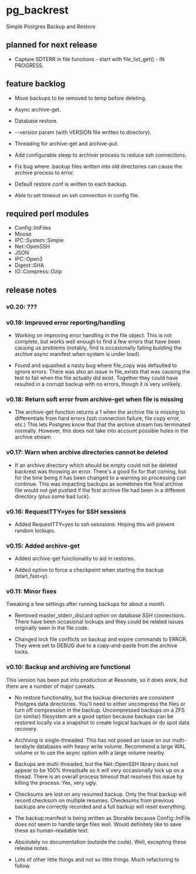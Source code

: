 # pg_backrest

Simple Postgres Backup and Restore

## planned for next release

* Capture SDTERR in file functions - start with file_list_get() - IN PROGRESS.

## feature backlog

* Move backups to be removed to temp before deleting.

* Async archive-get.

* Database restore.

* --version param (with VERSION file written to directory).

* Threading for archive-get and archive-put.

* Add configurable sleep to archiver process to reduce ssh connections.

* Fix bug where .backup files written into old directories can cause the archive process to error.

* Default restore.conf is written to each backup.

* Able to set timeout on ssh connection in config file.

## required perl modules

* Config::IniFiles
* Moose
* IPC::System::Simple
* Net::OpenSSH
* JSON
* IPC::Open3
* Digest::SHA
* IO::Compress::Gzip

## release notes

### v0.20: ???

### v0.19: Improved error reporting/handling

* Working on improving error handling in the file object.  This is not complete, but works well enough to find a few errors that have been causing us problems (notably, find is occasionally failing building the archive async manifest when system is under load).

* Found and squashed a nasty bug where file_copy was defaulted to ignore errors.  There was also an issue in file_exists that was causing the test to fail when the file actually did exist.  Together they could have resulted in a corrupt backup with no errors, though it is very unlikely.

### v0.18: Return soft error from archive-get when file is missing

* The archive-get function returns a 1 when the archive file is missing to differentiate from hard errors (ssh connection failure, file copy error, etc.)  This lets Postgres know that that the archive stream has terminated normally.  However, this does not take into account possible holes in the archive stream.

### v0.17: Warn when archive directories cannot be deleted

* If an archive directory which should be empty could not be deleted backrest was throwing an error.  There's a good fix for that coming, but for the time being it has been changed to a warning so processing can continue.  This was impacting backups as sometimes the final archive file would not get pushed if the first archive file had been in a different directory (plus some bad luck).

### v0.16: RequestTTY=yes for SSH sessions

* Added RequestTTY=yes to ssh sesssions.  Hoping this will prevent random lockups.

### v0.15: Added archive-get

* Added archive-get functionality to aid in restores.

* Added option to force a checkpoint when starting the backup (start_fast=y).

### v0.11: Minor fixes

Tweaking a few settings after running backups for about a month.

* Removed master_stderr_discard option on database SSH connections.  There have been occasional lockups and they could be related issues originally seen in the file code.

* Changed lock file conflicts on backup and expire commands to ERROR.  They were set to DEBUG due to a copy-and-paste from the archive locks.

### v0.10: Backup and archiving are functional

This version has been put into production at Resonate, so it does work, but there are a number of major caveats.

* No restore functionality, but the backup directories are consistent Postgres data directories.  You'll need to either uncompress the files or turn off compression in the backup.  Uncompressed backups on a ZFS (or similar) filesystem are a good option because backups can be restored locally via a snapshot to create logical backups or do spot data recovery.

* Archiving is single-threaded.  This has not posed an issue on our multi-terabyte databases with heavy write volume.  Recommend a large WAL volume or to use the async option with a large volume nearby.

* Backups are multi-threaded, but the Net::OpenSSH library does not appear to be 100% threadsafe so it will very occasionally lock up on a thread.  There is an overall process timeout that resolves this issue by killing the process.  Yes, very ugly.

* Checksums are lost on any resumed backup. Only the final backup will record checksum on multiple resumes.  Checksums from previous backups are correctly recorded and a full backup will reset everything.

* The backup.manifest is being written as Storable because Config::IniFile does not seem to handle large files well.  Would definitely like to save these as human-readable text.

* Absolutely no documentation (outside the code).  Well, excepting these release notes.

* Lots of other little things and not so little things.  Much refactoring to follow.
